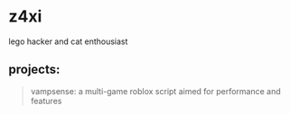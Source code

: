 # z4xi
lego hacker and cat enthousiast

## projects:

> vampsense: a multi-game roblox script aimed for performance and features
